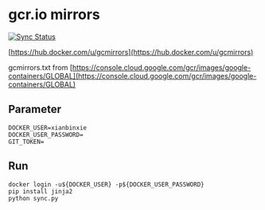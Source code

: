 # gcr.io mirrors

[![Sync Status](https://travis-ci.org/xiexianbin/gcmirrors.svg?branch=sync)](https://travis-ci.org/xiexianbin/gcmirrors)

[https://hub.docker.com/u/gcmirrors](https://hub.docker.com/u/gcmirrors)

gcmirrors.txt from [https://console.cloud.google.com/gcr/images/google-containers/GLOBAL](https://console.cloud.google.com/gcr/images/google-containers/GLOBAL)


## Parameter

```
DOCKER_USER=xianbinxie
DOCKER_USER_PASSWORD=
GIT_TOKEN=
```


## Run

```
docker login -u${DOCKER_USER} -p${DOCKER_USER_PASSWORD}
pip install jinja2
python sync.py
```
